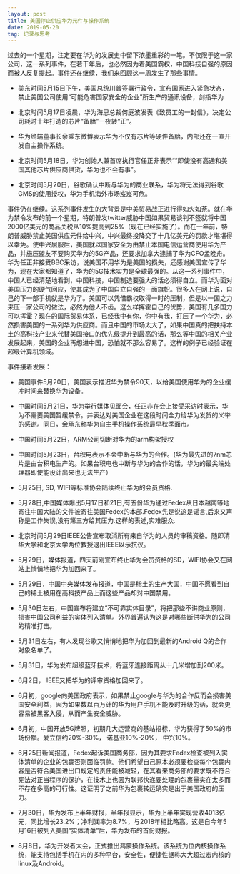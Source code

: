 ```yaml
---
layout: post
title: 美国停止供应华为元件与操作系统
date: 2019-05-20
tag: 记录与思考
---
```


过去的一个星期，注定要在华为的发展史中留下浓墨重彩的一笔。不仅限于这一家公司，这一系列事件，在若干年后，也必然因为着美国霸权，中国科技自强的原因而被人反复提起。事件还在继续，我们来回顾这一周发生了那些事情。

* 美东时间5月15日下午，美国总统川普签署行政令，宣布国家进入紧急状态，禁止美国公司使用“可能危害国家安全的企业”所生产的通讯设备，剑指华为

* 北京时间5月17日凌晨，华为海思总裁何庭波发表《致员工的一封信》，决定公司耗时十年打造的芯片“备胎”一夜转“正”。

* 华为终端董事长余乘东微博表示华为不仅有芯片等硬件备胎，内部还在一直开发自主操作系统。

* 北京时间5月18日，华为创始人兼首席执行官任正非表示““即使没有高通和美国其他芯片供应商供货，华为也不会有事”。

* 北京时间5月20日，谷歌确认中断与华为的商业联系，华为将无法得到谷歌GMS的使用授权，华为手机海外市场岌岌可危。

事件仍在继续。这系列事件发生的大背景是中美贸易战正进行得如火如荼。就在华为禁令发布的前一个星期，特朗普发twitter威胁中国如果贸易谈判不签就将中国2000亿美元的商品关税从10%提高到25%（现在已经实施了）。而在一年前，特朗普威胁禁止美国供应元件给中兴，中兴最终投降交了十几亿美元的罚款才堪堪得以幸免。使中兴屈服后，美国就以国家安全为由禁止本国电信运营商使用华为产品，并施压盟友不要购买华为的5G产品，还要求加拿大逮捕了华为CFO孟晚舟。华为任正非接受BBC采访，说美国不用华为是美国的损失，还感谢美国宣传了华为，现在大家都知道了，华为的5G技术实力是全球最强的。从这一系列事件中，中国人已经清楚地看到，中国科技，中国制造要强大的话必须得自立。而华为面对美国压力的硬气回应，使其成为了中国自立自强的一面旗帜。很多人在网上说，自己的下一部手机就是华为了。美国可以凭借霸权取得一时的压制，但是以一国之力来压一家公司的做法，必然为他人不齿。这么样挥霍自己的优势，美国有几多国力可以挥霍？现在的国际贸易体系，已经我中有你，你中有我，打压了一个华为，必然损害美国的一系列华为供应商。而且中国的市场太大了，如果中国真的把扶持本土的高科技产业来代替美国接口的优先级提升到最高的话，那么等中国的相关产业发展起来，美国的企业再想进中国，恐怕就不那么容易了。这样的例子已经验证在超级计算机领域。

事件接着发展：

* 美国事件5月20日，美国表示推迟华为禁令90天，以给美国使用华为的企业缓冲时间来替换华为设备。

* 中国时间5月21日，华为举行媒体见面会，任正非在会上接受采访时表示，华为不需要美国暂缓禁令。并表达对美国企业在这段时间全力给华为发货的义举的感谢。同日，余承东称华为自主手机操作系统最早秋季面市。

* 中国时间5月22日，ARM公司切断对华为的arm构架授权

* 中国时间5月23日，台积电表示不会中断与华为的合作。(华为最先进的7nm芯片是由台积电生产的。如果台积电也中断与华为的合作的话，华为的最尖端处理器即使能设计出来也无法生产）

* 5月25日, SD, WIFI等标准协会陆续终止华为的会员资格.

* 5月28日,中国媒体爆出5月17日和21日,有五份华为通过Fedex从日本越南等地寄往中国大陆的文件被寄往美国Fedex的本部.Fedex先是说这是谣言,后来又声称是工作失误,没有第三方给其压力.这样的表述,实难服众.

* 北京时间5月29日IEEE公告宣布取消所有来自华为的人员的审稿资格。随即清华大学和北京大学两位教授退出IEEE以示抗议。

* 5月29日，媒体报道，四天前刚宣布终止华为会员资格的SD，WIFI协会又在网站上悄悄地把华为加回来了。

* 5月29日，中国中央媒体发布报道，中国是稀土的生产大国，中国不愿看到自己的稀土被用在高科技产品上而这些产品却对中国禁用。

* 5月30日左右，中国宣布将建立“不可靠实体目录”，将把那些不讲商业原则，损害中国公司利益的实体列入清单。外界普遍认为这是对哪些断供华为的公司的精准打击。

* 5月31日左右，有人发现谷歌又悄悄地把华为加回到最新的Android Q的合作对象名单了。

* 5月31日，华为发布超级蓝牙技术，将蓝牙连接距离从十几米增加到200米。

* 6月2日， IEEE又把华为的评审资格加回来了。

* 6月初，google向美国政府表示，如果禁止google与华为的合作反而会损害美国安全利益，因为如果数以百万计的华为用户手机不能及时升级的话，就会更容易被黑客入侵，从而产生安全威胁。

* 6月初，中国开放5G牌照，初期几大运营商的基站招标，华为获得了50%的市场份额。爱立信约20%-30%， 诺基亚10%-20%， 中兴10%。

* 6月25日新闻报道，Fedex起诉美国商务部，因为其要求Fedex检查被列入实体清单的企业的包裹否则面临罚款。他们希望自己原本必须要检查每个包裹内容是否符合美国进出口规定的责任能被减轻，在其看来商务部的要求既不符合宪法对正当程序的保护，在技术上也因为联邦快递要处理的包裹量实在太多而不存在多高的可行性。这证明了之前华为包裹转运确实是出于美国政府的压力。

* 7月30日，华为发布上半年财报，半年报显示，华为上半年实现营收4013亿元，同比增长23.2%；净利润率为8.7%，与2018年相比略高。这是自今年5月16日被列入美国“实体清单”后，华为发布的首份财报。

* 8月8日，华为开发者大会，正式推出鸿蒙操作系统。该系统为位内核操作系统，能支持包括手机在内的多种平台，安全性，便捷性据称大大超过宏内核的linux及Android。